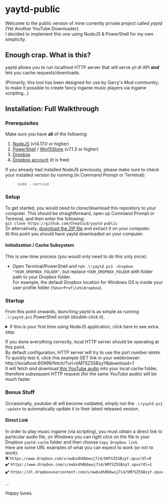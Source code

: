 # yaytd-public
Welcome to the public version of mine currently private project called *yaytd* (Yet Another YouTube Downloader).  
I decided to implement this one using NodeJS & PowerShell for my own simplicity.

## Enough crap. What is this?
yaytd allows you to run localhost HTTP server that will serve yt-dl API ***and*** lets you cache requests/downloads.

(Primarily, this tool has been designed for use by Garry's Mod community; to make it possible to create fancy ingame music players via ingame scripting...)

## Installation: Full Walkthrough

### Prerequisites
Make sure you have **all** of the following:
1. [NodeJS](https://nodejs.org/en/download/) (v14.17.0 or higher)
2. [PowerShell](https://github.com/PowerShell/PowerShell/releases/latest) / [Win10Store](https://www.microsoft.com/en-us/p/powershell/9mz1snwt0n5d) (v7.1.3 or higher)
2. [Dropbox](https://www.dropbox.com/downloading)
3. [Dropbox account](https://www.dropbox.com/register) (it is free)

If you already had installed NodeJS previously, please make sure to check your installed version by running (in Command Prompt or Terminal):  
> `node --version`


### Setup
To get started, you would need to clone/download this repository to your computer. This should be straightforward, open up Command Prompt or Terminal, and then enter the following:  
    `git clone https://github.com/Cheatoid/yaytd-public`  
Or alternatively, [download the ZIP file](https://github.com/Cheatoid/yaytd-public/archive/refs/heads/dropbox.zip) and extract it on your computer.  
At this point you should have yaytd downloaded on your computer.  


#### Initialization / Cache Subsystem
This is one-time process (you would only need to do this only once):  
- Open Terminal/PowerShell and run `.\!yaytd.ps1 -dropbox "YOUR_DROPBOX_FOLDER"`, but replace `YOUR_DROPBOX_FOLDER` with folder path to your Dropbox folder.  
  For example, the default Dropbox location for Windows OS is inside your user profile folder (`%UserProfile%\Dropbox`).


### Startup
From this point onwards, launching yaytd is as simple as running `.\!yaytd.ps1` PowerShell script (double-click it).  
<details>
<summary>If this is your first time using NodeJS application, click here to see extra step.</summary>

You may receive Windows Firewall popup which looks like this:  
![Windows Firewall](https://user-images.githubusercontent.com/13347909/121682618-98229e00-cabc-11eb-95a7-2ac578da98aa.png)  
Just click `Allow access` button. (It may prompt for UAC, but you would just need to do this only once.)
</details>

If you done everything correctly, local HTTP server should be operating at this point.  
By default configuration, HTTP server will try to use the port number `60999`.  
To quickly test it, click this example GET link in your webbrowser:  
http://localhost:60999/fetch/?url=bM7SZ5SBzyY&download=1  
It will fetch *and* download [this YouTube audio](https://www.youtube.com/watch?v=bM7SZ5SBzyY) into your local cache folder, therefore subsequent HTTP request (for the same YouTube audio) will be much faster.


### Bonus Stuff
Occasionally, youtube-dl will become outdated, simply run the `.\!yaytd.ps1 -update` to automatically update it to their latest released version.


#### Direct Link
In order to play music ingame (via scripting), you must obtain a direct link to particular audio file, on Windows you can right click on the file in your Dropbox `yaytd-cache` folder and then choose `Copy Dropbox link`.  
Here are some URL examples of what you can expect to work (or not to work):  
❌ `https://www.dropbox.com/s/owbsdh8bbwuj7i4/bM7SZ5SBzyY.opus?dl=0`  
✔️ `https://www.dropbox.com/s/owbsdh8bbwuj7i4/bM7SZ5SBzyY.opus?dl=1`  
✔️ `https://dl.dropboxusercontent.com/s/owbsdh8bbwuj7i4/bM7SZ5SBzyY.opus`  

...

Happy tunes.

